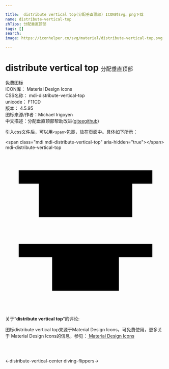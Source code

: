 ```yaml
---

title:  distribute vertical top(分配垂直顶部) ICON转svg、png下载
name: distribute-vertical-top
zhTips: 分配垂直顶部
tags: []
search: 
image: https://iconhelper.cn/svg/material/distribute-vertical-top.svg

---
```


# distribute vertical top  <small style="font-size: 60%;font-weight: 100">分配垂直顶部</small>


<div class="detail-page">
<p>
<span><span class="badge-success badge">免费图标</span> </span>
<br/>
<span>
ICON库：
<span class="badge-secondary badge">Material Design Icons</span> 
</span>
<br/>
<span>
CSS名称：
<span class="badge-secondary badge">mdi-distribute-vertical-top</span> 
</span>
<br/>
<span>
unicode：
<span class="badge-secondary badge">F11CD</span> 
<copy-btn content='F11CD' btn-title=""></copy-btn>
<copy-btn :content='String.fromCodePoint(parseInt("F11CD", 16))' btn-title="复制U"></copy-btn>
</span>
<br/>
<span>
版本：
<span class="badge-secondary badge">4.5.95</span> 
</span>
<br/>
<span>图标来源/作者：<span class="badge-light badge">Michael Irigoyen</span></span> 
<br/>
<span class="zh-detail">中文描述：<span class="badge-primary badge">分配垂直顶部</span><span class="help-link"><span>帮助改进</span>(<a href="https://gitee.com/liuwave/icon-helper/edit/master/json/material/distribute-vertical-top.json" target="_blank" rel="noopener noreferrer">gitee</a><a href="https://github.com/liuwave/icon-helper/edit/master/json/material/distribute-vertical-top.json" target="_blank" rel="noopener noreferrer">github</a></span>)</span><br/>
</p>
</div>
<div class="alert alert-dark">
  <i class="mdi mdi-distribute-vertical-top mdi-48px"></i>
  <i class="mdi mdi-distribute-vertical-top mdi-36px"></i>
  <i class="mdi mdi-distribute-vertical-top mdi-24px"></i>
  <i class="mdi mdi-distribute-vertical-top mdi-18px"></i>
</div>
<div>
  <p>引入css文件后，可以用<code>&lt;span&gt;</code>包裹，放在页面中。具体如下所示：    
  </p>
  <div class="alert alert-primary" style="font-size: 14px">
    &lt;span class="mdi mdi-distribute-vertical-top" aria-hidden="true"&gt;&lt;/span&gt;
    <copy-btn content='<span class="mdi mdi-distribute-vertical-top" aria-hidden="true"></span>'></copy-btn>
  </div>
  <div class="alert alert-secondary">
    <i class="mdi mdi-distribute-vertical-top"
    style="font-size: 24px"
    aria-hidden="true"></i> mdi-distribute-vertical-top
    <copy-btn content="mdi-distribute-vertical-top" btn-title="复制图标名称"></copy-btn>
  </div>
</div>
<div id="svg" class="svg-wrap">
<svg xmlns="http://www.w3.org/2000/svg" viewBox="0 0 24 24"><path d="M17 21H7V16H2V14H22V16H17V21M22 5V3H2V5H5V10H19V5H22Z" /></svg>
</div>
<detail full-name='mdi-distribute-vertical-top'></detail>
<div class="icon-detail__container">
<p>关于“<b>distribute vertical top</b>”的评论:</p>
</div>
<Vssue title="关于“distribute vertical top”的评论" />    
<div><p>图标distribute vertical top来源于Material Design Icons，可免费使用，更多关于 Material Design Icons的信息，参见：<a target="_blank" href="https://iconhelper.cn/material.html"> Material Design Icons</a>
</p></div>

<div style="padding:2rem 0 " class="page-nav"><p class="inner"><span class="prev">←<router-link to="/icon/distribute-vertical-center.html">distribute-vertical-center</router-link></span> <span class="next"><router-link to="/icon/diving-flippers.html">diving-flippers</router-link>→</span></p></div>


